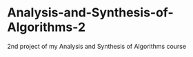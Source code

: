 # Analysis-and-Synthesis-of-Algorithms-2
2nd project of my Analysis and Synthesis of Algorithms course
